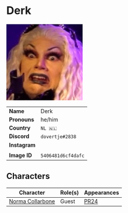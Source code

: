 # Derk

<img src="https://raw.githubusercontent.com/jesskelsall/astarus-images/main/players/5406481d6cf4dafc.png" height="200" />

|||
| --- | --- |
| **Name** | Derk | player.3
| **Pronouns** | he/him |
| **Country** | `NL 🇳🇱` |
| **Discord** | `dovertje#2838` |
| **Instagram** | |
||
| **Image ID** | `5406481d6cf4dafc` |

## Characters

| Character | Role(s) | Appearances |
| --- | --- | --- |
| [Norma Collarbone](../characters/norma-collarbone.md) | Guest | [PR24](../sessions/completed/PR24.md) |
